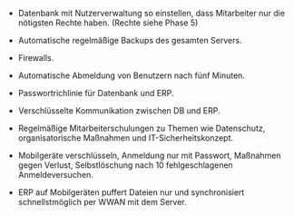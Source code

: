 



- Datenbank mit Nutzerverwaltung so einstellen, dass Mitarbeiter nur die nötigsten Rechte haben. (Rechte siehe Phase 5)

- Automatische regelmäßige Backups des gesamten Servers. 

- Firewalls.

- Automatische Abmeldung von Benutzern nach fünf Minuten. 

- Passwortrichlinie für Datenbank und ERP. 

- Verschlüsselte Kommunikation zwischen DB und ERP.

- Regelmäßige Mitarbeiterschulungen zu Themen wie Datenschutz, organisatorische Maßnahmen und IT-Sicherheitskonzept.

- Mobilgeräte verschlüsseln, Anmeldung nur mit Passwort, Maßnahmen gegen Verlust, Selbstlöschung nach 10 fehlgeschlagenen Anmeldeversuchen. 

- ERP auf Mobilgeräten puffert Dateien nur und synchronisiert schnellstmöglich per WWAN mit dem Server.





